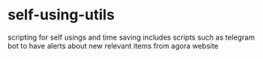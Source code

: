 # self-using-utils
scripting for self usings and time saving
includes scripts such as telegram bot to have alerts about new relevant items from agora website
